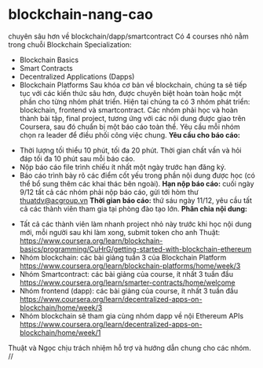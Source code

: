 # blockchain-nang-cao
chuyên sâu hơn về blockchain/dapp/smartcontract
Có 4 courses nhỏ nằm trong chuỗi Blockchain Specialization: 
  - Blockchain Basics
  - Smart Contracts 
  - Decentralized Applications (Dapps) 
  - Blockchain Platforms
Sau khóa cơ bản về blockchain, chúng ta sẽ tiếp tục với các kiến thức sâu hơn, được chuyên biệt hoàn toàn hoặc một phần cho từng nhóm phát triển.
Hiện tại chúng ta có 3 nhóm phát triển: blockchain, frontend và smartcontract.
Các nhóm phải học và hoàn thành bài tập, final project, tương ứng với các nội dung được giao trên Coursera, sau đó chuẩn bị một báo cáo toàn thể.
Yêu cầu mỗi nhóm chọn ra leader để điều phối công việc chung.
**Yêu cầu cho báo cáo:**
  * Thời lượng tối thiểu 10 phút, tối đa 20 phút. Thời gian chất vấn và hỏi đáp tối đa 10 phút sau mỗi báo cáo.
  * Nộp báo cáo file trình chiếu ít nhất một ngày trước hạn đăng ký.
  * Báo cáo trình bày rõ các điểm cốt yếu trong phần nội dung được học (có thể bổ sung thêm các khai thác bên ngoài).
**Hạn nộp báo cáo:** cuối ngày 9/12 tất cả các nhóm phải nộp báo cáo, gửi tới hòm thư thuatdv@acgroup.vn
**Thời gian báo cáo:** thứ sáu ngày 11/12, yêu cầu tất cả các thành viên tham gia tại phòng đào tạo lớn.
**Phân chia nội dung:**
  - Tất cả các thành viên làm nhanh project nhỏ này trước khi học nội dung mới, mỗi người sau khi làm xong, submit token cho anh Thuật: https://www.coursera.org/learn/blockchain-basics/programming/CuHrG/getting-started-with-blockchain-ethereum
  - Nhóm blockchain: các bài giảng tuần 3 của Blockchain Platform https://www.coursera.org/learn/blockchain-platforms/home/week/3
  - Nhóm Smartcontract: các bài giảng của course, ít nhất 3 tuần đầu https://www.coursera.org/learn/smarter-contracts/home/welcome
  - Nhóm frontend (dapp): các bài giảng của course, ít nhất 3 tuần đầu https://www.coursera.org/learn/decentralized-apps-on-blockchain/home/week/3
  - Nhóm blockchain sẽ tham gia cùng nhóm dapp về nội Ethereum APIs https://www.coursera.org/learn/decentralized-apps-on-blockchain/home/week/1

Thuật và Ngọc chịu trách nhiệm hỗ trợ và hướng dẫn chung cho các nhóm.
// 
